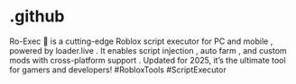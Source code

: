 # .github
Ro-Exec 🚀 is a cutting-edge Roblox script executor for PC and mobile , powered by loader.live  . It enables script injection , auto farm , and custom mods with cross-platform support  . Updated for 2025, it’s the ultimate tool for gamers and developers! #RobloxTools #ScriptExecutor
